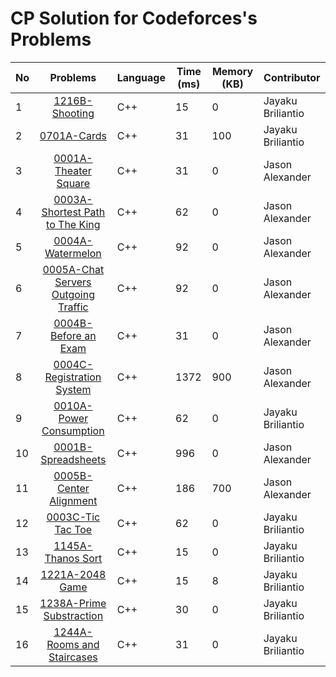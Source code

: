 # CP Solution for Codeforces's Problems

|**No**| **Problems**      | **Language** | **Time (ms)** | **Memory (KB)** | **Contributor**   |
| ---- |:-----------------:| -------- | -------- | ---------- | ----------------- |
| 1 | [1216B-Shooting](./b_1216_shooting.cpp) | C++ | 15 | 0 | Jayaku Briliantio |
| 2 | [0701A-Cards](./a_0701_cards.cpp) | C++ | 31 | 100 | Jayaku Briliantio |
| 3 | [0001A-Theater Square](./a_0001_theater_square.cpp) | C++ | 31 | 0 | Jason Alexander |
| 4 | [0003A-Shortest Path to The King](./a_0003_shortest_path_of_the_king.cpp) | C++ | 62 | 0 | Jason Alexander |
| 5 | [0004A-Watermelon](./a_0004_watermelon.cpp) | C++ | 92 | 0 | Jason Alexander |
| 6 | [0005A-Chat Servers Outgoing Traffic](./a_0005_chat_servers_outgoing_traffic.cpp) | C++ | 92 | 0 | Jason Alexander |
| 7 | [0004B-Before an Exam](./b_0004_before_an_exam.cpp) | C++ | 31 | 0 | Jason Alexander |
| 8 | [0004C-Registration System](./c_0004_registration_system.cpp) | C++ | 1372 | 900 | Jason Alexander |
| 9 | [0010A-Power Consumption](./a_0010_power_consumption.cpp) | C++ | 62 | 0 | Jayaku Briliantio |
| 10 | [0001B-Spreadsheets](./b_0001_spreadsheets.cpp) | C++ | 996 | 0 | Jason Alexander |
| 11 | [0005B-Center Alignment](./b_0005_center_alignment.cpp) | C++ | 186 | 700 | Jason Alexander |
| 12 | [0003C-Tic Tac Toe](./c_0003_tic_tac_toe.cpp) | C++ | 62 | 0 | Jayaku Briliantio |
| 13 | [1145A-Thanos Sort](./a_1145_thanos_sort.cpp) | C++ | 15 | 0 | Jayaku Briliantio |
| 14 | [1221A-2048 Game](./a_1221_2048_game.cpp) | C++ | 15 | 8 | Jayaku Briliantio |
| 15 | [1238A-Prime Substraction](./a_1238_prime_substraction.cpp) | C++ | 30 | 0 | Jayaku Briliantio |
| 16 | [1244A-Rooms and Staircases](./b_1244_rooms_and_staircases.cpp) | C++ | 31 | 0 | Jayaku Briliantio |